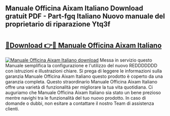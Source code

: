 ## Manuale Officina Aixam Italiano Download gratuit PDF - Part-fgq Italiano Nuovo manuale del proprietario di riparazione Ytq3f

# <h2><a href="http://dfeqkj1.blite.top/?on=Manuale+Officina+Aixam+Italiano">🔗Download 👉🔴 Manuale Officina Aixam Italiano</a></h2>

[![Manuale Officina Aixam Italiano download](https://i.imgur.com/lujVjoI.png)](http://dfeqkj1.blite.top/?on=Manuale+Officina+Aixam+Italiano)
Messa in servizio questo Manuale semplifica la configurazione e l'utilizzo del nuovo REDDDDDDD con istruzioni e illustrazioni chiare. Si prega di leggere le informazioni sulla garanzia Manuale Officina Aixam Italiano questo prodotto è coperto da una garanzia completa. Questo straordinario Manuale Officina Aixam Italiano offre una varietà di funzionalità per migliorare la tua vita quotidiana. Ci auguriamo che Manuale Officina Aixam Italiano sia stato un bene prezioso mentre navighi tra le funzionalità del tuo nuovo prodotto. In caso di domande o dubbi, non esitare a contattare il nostro Team di assistenza clienti.
